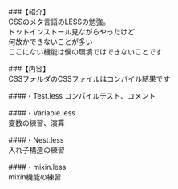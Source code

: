 ###【紹介】  
CSSのメタ言語のLESSの勉強。  
ドットインストール見ながらやったけど  
何故かできないことが多い  
ここにない機能は僕の環境ではできないことです  
  
###【内容】  
CSSフォルダのCSSファイルはコンパイル結果です  
  
####・Test.less 
コンパイルテスト、コメント  
  
####・Variable.less  
変数の練習、演算  
  
####・Nest.less  
入れ子構造の練習  
  
####・mixin.less  
mixin機能の練習